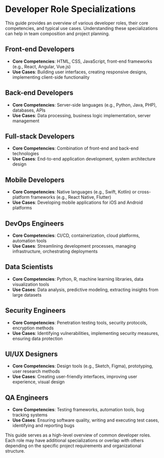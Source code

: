 # Developer Role Specializations

This guide provides an overview of various developer roles, their core competencies, and typical use cases. Understanding these specializations can help in team composition and project planning.

## Front-end Developers
- **Core Competencies**: HTML, CSS, JavaScript, front-end frameworks (e.g., React, Angular, Vue.js)
- **Use Cases**: Building user interfaces, creating responsive designs, implementing client-side functionality

## Back-end Developers
- **Core Competencies**: Server-side languages (e.g., Python, Java, PHP), databases, APIs
- **Use Cases**: Data processing, business logic implementation, server management

## Full-stack Developers
- **Core Competencies**: Combination of front-end and back-end technologies
- **Use Cases**: End-to-end application development, system architecture design

## Mobile Developers
- **Core Competencies**: Native languages (e.g., Swift, Kotlin) or cross-platform frameworks (e.g., React Native, Flutter)
- **Use Cases**: Developing mobile applications for iOS and Android platforms

## DevOps Engineers
- **Core Competencies**: CI/CD, containerization, cloud platforms, automation tools
- **Use Cases**: Streamlining development processes, managing infrastructure, orchestrating deployments

## Data Scientists
- **Core Competencies**: Python, R, machine learning libraries, data visualization tools
- **Use Cases**: Data analysis, predictive modeling, extracting insights from large datasets

## Security Engineers
- **Core Competencies**: Penetration testing tools, security protocols, encryption methods
- **Use Cases**: Identifying vulnerabilities, implementing security measures, ensuring data protection

## UI/UX Designers
- **Core Competencies**: Design tools (e.g., Sketch, Figma), prototyping, user research methods
- **Use Cases**: Creating user-friendly interfaces, improving user experience, visual design

## QA Engineers
- **Core Competencies**: Testing frameworks, automation tools, bug tracking systems
- **Use Cases**: Ensuring software quality, writing and executing test cases, identifying and reporting bugs

This guide serves as a high-level overview of common developer roles. Each role may have additional specializations or overlap with others depending on the specific project requirements and organizational structure.
